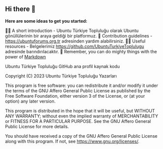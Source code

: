 ## Hi there 👋



**Here are some ideas to get you started:**

🙋‍♀️ A short introduction - Ubuntu Türkiye Topluluğu olarak Ubuntu gönüllülerinin bir araya geldiği bir platformuz.
🌈 Contribution guidelines - https://ubuntuforums.org.tr adresinden yardım alabilirsiniz.
👩‍💻 Useful resources - Belgelerimiz https://github.com/UbuntuTurkiyeToplulugu adresinde barındırılacaktır.
🧙 Remember, you can do mighty things with the power of [Markdown](https://docs.github.com/github/writing-on-github/getting-started-with-writing-and-formatting-on-github/basic-writing-and-formatting-syntax)

Ubuntu Türkiye Topluluğu GitHub ana profil kaynak kodu

Copyright (C) 2023 Ubuntu Türkiye Topluluğu Yazarları

This program is free software: you can redistribute it and/or modify it under the terms of the GNU Affero General Public License as published by the Free Software Foundation, either version 3 of the License, or (at your option) any later version.

This program is distributed in the hope that it will be useful, but WITHOUT ANY WARRANTY; without even the implied warranty of MERCHANTABILITY or FITNESS FOR A PARTICULAR PURPOSE. See the GNU Affero General Public License for more details.

You should have received a copy of the GNU Affero General Public License along with this program. If not, see https://www.gnu.org/licenses/.